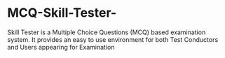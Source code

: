 # MCQ-Skill-Tester-

Skill Tester is a Multiple Choice Questions (MCQ) based examination system. 
It provides an easy to use environment for both Test Conductors and Users appearing for Examination
